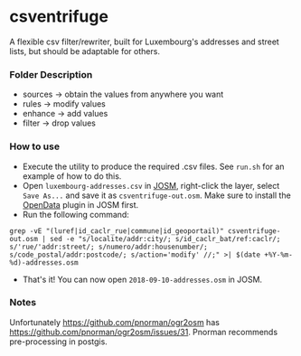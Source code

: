 csventrifuge
=====

A flexible csv filter/rewriter, built for Luxembourg's addresses and street lists, but should be adaptable for others.

### Folder Description

* sources -> obtain the values from anywhere you want
* rules -> modify values
* enhance -> add values
* filter -> drop values

### How to use

* Execute the utility to produce the required .csv files. See `run.sh` for an example of how to do this.
* Open `luxembourg-addresses.csv` in [JOSM](https://josm.openstreetmap.de/), right-click the layer, select `Save As...` and save it as `csventrifuge-out.osm`. Make sure to install the [OpenData](https://wiki.openstreetmap.org/wiki/JOSM/Plugins/OpenData) plugin in JOSM first.
* Run the following command:
```
grep -vE "(luref|id_caclr_rue|commune|id_geoportail)" csventrifuge-out.osm | sed -e "s/localite/addr:city/; s/id_caclr_bat/ref:caclr/; s/'rue/'addr:street/; s/numero/addr:housenumber/; s/code_postal/addr:postcode/; s/action='modify' //;" >| $(date +%Y-%m-%d)-addresses.osm
```
* That's it! You can now open `2018-09-10-addresses.osm` in JOSM.

### Notes

Unfortunately https://github.com/pnorman/ogr2osm has https://github.com/pnorman/ogr2osm/issues/31. Pnorman recommends pre-processing in postgis.
